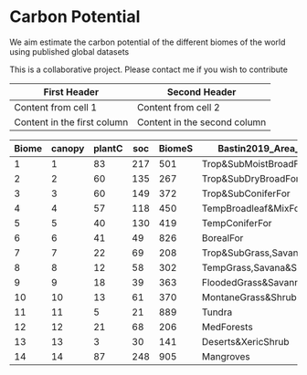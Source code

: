 # Carbon Potential
We aim estimate the carbon potential of the different biomes of the world using published global datasets

This is a collaborative project. Please contact me if you wish to contribute 

First Header | Second Header
------------ | -------------
Content from cell 1 | Content from cell 2
Content in the first column | Content in the second column




Biome|canopy|plantC|soc|BiomeS|Bastin2019_Area_Mha|CurSOC|PlantDraw|SoilDraw
---- | -----|------|---|------|-------------------|------|---------|--------
 1|1|83|217|501|Trop&SubMoistBroadFor|82|6.28|17794|40567.04
 2|2|60|135|267|Trop&SubDryBroadFor|19|0.48|2565|5063.88
 3|3|60|149|372|Trop&SubConiferFor|6.8|0.14|1013.2|2528.648
 4|4|57|118|450|TempBroadleaf&MixFor|123.5|5.85|14573|54852.525
 5|5|40|130|419|TempConiferFor|39|1.94|5070|16265.34
 6|6|41|49|826|BorealFor|284.7|23.86|13950.3|228369.258
 7|7|22|69|208|Trop&SubGrass,Savana&Shrub|166.2|2.27|11467.8|34192.326
 8|8|12|58|302|TempGrass,Savana&Shrub|92.4|3.7|5359.2|27562.92
 9|9|18|39|363|FloodedGrass&Savannas|8.3|0.33|323.7|3010.161
 10|10|13|61|370|MontaneGrass&Shrub|18.4|1.39|1122.4|6782.424
 11|11|5|21|889|Tundra|110.9|16.54|2328.9|96755.814
 12|12|21|68|206|MedForests|18.5|0.54|1258|3801.01
 13|13|3|30|141|Deserts&XericShrub|73.7|2.09|2211|10237.667
 14|14|87|248|905|Mangroves|2.1|0.21|520.8|1900.059
